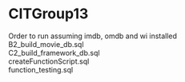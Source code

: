# CITGroup13

Order to run assuming imdb, omdb and wi installed<br />
B2_build_movie_db.sql <br />
C2_build_framework_db.sql<br />
createFunctionScript.sql<br />
function_testing.sql
